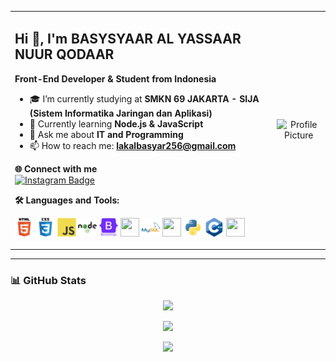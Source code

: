 <table>
  <tr>
    <td>

## Hi 👋, I'm BASYSYAAR AL YASSAAR NUUR QODAAR

**Front-End Developer & Student from Indonesia**

- 🎓 I’m currently studying at **SMKN 69 JAKARTA - SIJA (Sistem Informatika Jaringan dan Aplikasi)**  
- 🌱 Currently learning **Node.js & JavaScript**  
- 💬 Ask me about **IT and Programming**  
- 📫 How to reach me: **lakalbasyar256@gmail.com**

**🌐 Connect with me**  
[![Instagram Badge](https://img.shields.io/badge/Instagram-%23E4405F.svg?&style=for-the-badge&logo=instagram&logoColor=white)](https://instagram.com/basyar_anq)

**🛠️ Languages and Tools:**  
<p>
  <img src="https://raw.githubusercontent.com/devicons/devicon/master/icons/html5/html5-original-wordmark.svg" width="30" height="30"/>
  <img src="https://raw.githubusercontent.com/devicons/devicon/master/icons/css3/css3-original-wordmark.svg" width="30" height="30"/>
  <img src="https://raw.githubusercontent.com/devicons/devicon/master/icons/javascript/javascript-original.svg" width="30" height="30"/>
  <img src="https://raw.githubusercontent.com/devicons/devicon/master/icons/nodejs/nodejs-original-wordmark.svg" width="30" height="30"/>
  <img src="https://raw.githubusercontent.com/devicons/devicon/master/icons/bootstrap/bootstrap-plain-wordmark.svg" width="30" height="30"/>
  <img src="https://www.vectorlogo.zone/logos/tailwindcss/tailwindcss-icon.svg" width="30" height="30"/>
  <img src="https://raw.githubusercontent.com/devicons/devicon/master/icons/mysql/mysql-original-wordmark.svg" width="30" height="30"/>
  <img src="https://www.vectorlogo.zone/logos/git-scm/git-scm-icon.svg" width="30" height="30"/>
  <img src="https://raw.githubusercontent.com/devicons/devicon/master/icons/python/python-original.svg" width="30" height="30"/>
  <img src="https://raw.githubusercontent.com/devicons/devicon/master/icons/cplusplus/cplusplus-original.svg" width="30" height="30"/>
  <img src="https://www.vectorlogo.zone/logos/getpostman/getpostman-icon.svg" width="30" height="30"/>
</p>

</td>
<td align="center">
  <img src="https://github.com/user-attachments/assets/b25dd2ad-3513-41e6-9d8c-6acead2325ff" width="300px" alt="Profile Picture" />
</td>
  </tr>
</table>

---

### 📊 GitHub Stats

<p align="center">
  <img src="https://github-readme-stats.vercel.app/api?username=AlBasyaar&theme=blueberry&show_icons=true&hide_border=false&count_private=true" />
</p>
<p align="center">
  <img src="https://streak-stats.demolab.com?user=AlBasyaar&theme=blueberry&hide_border=false" />
</p>
<p align="center">
  <img src="https://github-readme-stats.vercel.app/api/top-langs/?username=AlBasyaar&theme=blueberry&show_icons=true&hide_border=false&layout=compact" />
</p>
